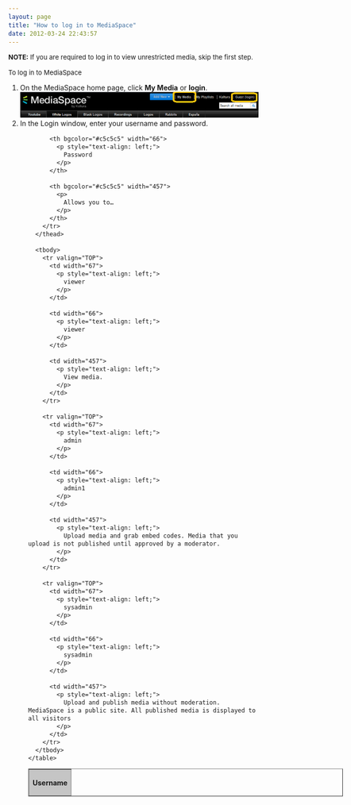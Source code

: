 ```yaml
---
layout: page
title: "How to log in to MediaSpace"
date: 2012-03-24 22:43:57
---
```


<p class="note mce-note-graphic">
  <span style="font-size: small;"><strong>NOTE:</strong> If you are required to log in to view unrestricted media, skip the first step.</span>
</p>

<p class="note mce-procedure">
  <span style="font-size: small;">To log in to MediaSpace</span>
</p>

1.  On the MediaSpace home page, click **My Media** or **login**.  
    <img src="../../assets/411">
2.  In the Login window, enter your username and password.

<dl>
  <dd>
    <table style="width: 634px;" dir="LTR" border="1" cellspacing="0" cellpadding="7">
      <colgroup><col width="67"> <col width="66"> <col width="457"> </colgroup><thead>
        <tr valign="TOP">
          <th bgcolor="#c5c5c5" width="67">
            <p>
              Username
            </p>
          </th>
          
          <th bgcolor="#c5c5c5" width="66">
            <p style="text-align: left;">
              Password
            </p>
          </th>
          
          <th bgcolor="#c5c5c5" width="457">
            <p>
              Allows you to…
            </p>
          </th>
        </tr>
      </thead>
      
      <tbody>
        <tr valign="TOP">
          <td width="67">
            <p style="text-align: left;">
              viewer
            </p>
          </td>
          
          <td width="66">
            <p style="text-align: left;">
              viewer
            </p>
          </td>
          
          <td width="457">
            <p style="text-align: left;">
              View media.
            </p>
          </td>
        </tr>
        
        <tr valign="TOP">
          <td width="67">
            <p style="text-align: left;">
              admin
            </p>
          </td>
          
          <td width="66">
            <p style="text-align: left;">
              admin1
            </p>
          </td>
          
          <td width="457">
            <p style="text-align: left;">
              Upload media and grab embed codes. Media that you upload is not published until approved by a moderator.
            </p>
          </td>
        </tr>
        
        <tr valign="TOP">
          <td width="67">
            <p style="text-align: left;">
              sysadmin
            </p>
          </td>
          
          <td width="66">
            <p style="text-align: left;">
              sysadmin
            </p>
          </td>
          
          <td width="457">
            <p style="text-align: left;">
              Upload and publish media without moderation. MediaSpace is a public site. All published media is displayed to all visitors
            </p>
          </td>
        </tr>
      </tbody>
    </table>
  </dd>
</dl>